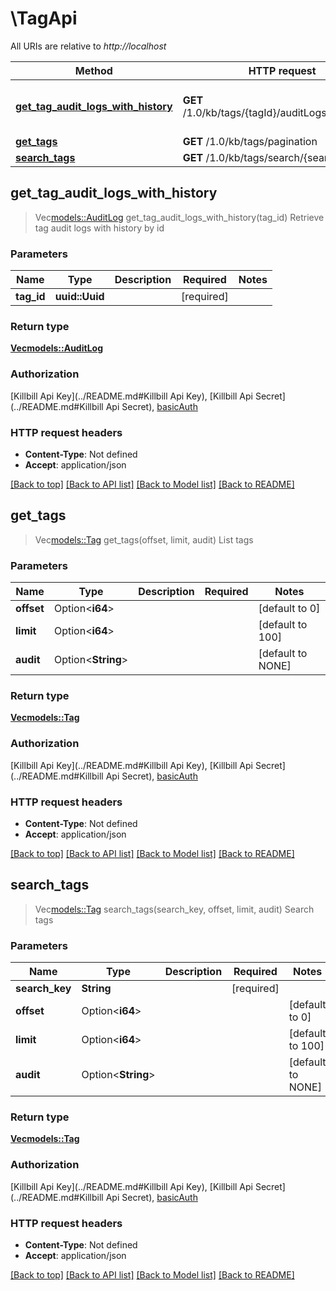 # \TagApi

All URIs are relative to *http://localhost*

Method | HTTP request | Description
------------- | ------------- | -------------
[**get_tag_audit_logs_with_history**](TagApi.md#get_tag_audit_logs_with_history) | **GET** /1.0/kb/tags/{tagId}/auditLogsWithHistory | Retrieve tag audit logs with history by id
[**get_tags**](TagApi.md#get_tags) | **GET** /1.0/kb/tags/pagination | List tags
[**search_tags**](TagApi.md#search_tags) | **GET** /1.0/kb/tags/search/{searchKey} | Search tags



## get_tag_audit_logs_with_history

> Vec<models::AuditLog> get_tag_audit_logs_with_history(tag_id)
Retrieve tag audit logs with history by id

### Parameters


Name | Type | Description  | Required | Notes
------------- | ------------- | ------------- | ------------- | -------------
**tag_id** | **uuid::Uuid** |  | [required] |

### Return type

[**Vec<models::AuditLog>**](AuditLog.md)

### Authorization

[Killbill Api Key](../README.md#Killbill Api Key), [Killbill Api Secret](../README.md#Killbill Api Secret), [basicAuth](../README.md#basicAuth)

### HTTP request headers

- **Content-Type**: Not defined
- **Accept**: application/json

[[Back to top]](#) [[Back to API list]](../README.md#documentation-for-api-endpoints) [[Back to Model list]](../README.md#documentation-for-models) [[Back to README]](../README.md)


## get_tags

> Vec<models::Tag> get_tags(offset, limit, audit)
List tags

### Parameters


Name | Type | Description  | Required | Notes
------------- | ------------- | ------------- | ------------- | -------------
**offset** | Option<**i64**> |  |  |[default to 0]
**limit** | Option<**i64**> |  |  |[default to 100]
**audit** | Option<**String**> |  |  |[default to NONE]

### Return type

[**Vec<models::Tag>**](Tag.md)

### Authorization

[Killbill Api Key](../README.md#Killbill Api Key), [Killbill Api Secret](../README.md#Killbill Api Secret), [basicAuth](../README.md#basicAuth)

### HTTP request headers

- **Content-Type**: Not defined
- **Accept**: application/json

[[Back to top]](#) [[Back to API list]](../README.md#documentation-for-api-endpoints) [[Back to Model list]](../README.md#documentation-for-models) [[Back to README]](../README.md)


## search_tags

> Vec<models::Tag> search_tags(search_key, offset, limit, audit)
Search tags

### Parameters


Name | Type | Description  | Required | Notes
------------- | ------------- | ------------- | ------------- | -------------
**search_key** | **String** |  | [required] |
**offset** | Option<**i64**> |  |  |[default to 0]
**limit** | Option<**i64**> |  |  |[default to 100]
**audit** | Option<**String**> |  |  |[default to NONE]

### Return type

[**Vec<models::Tag>**](Tag.md)

### Authorization

[Killbill Api Key](../README.md#Killbill Api Key), [Killbill Api Secret](../README.md#Killbill Api Secret), [basicAuth](../README.md#basicAuth)

### HTTP request headers

- **Content-Type**: Not defined
- **Accept**: application/json

[[Back to top]](#) [[Back to API list]](../README.md#documentation-for-api-endpoints) [[Back to Model list]](../README.md#documentation-for-models) [[Back to README]](../README.md)

